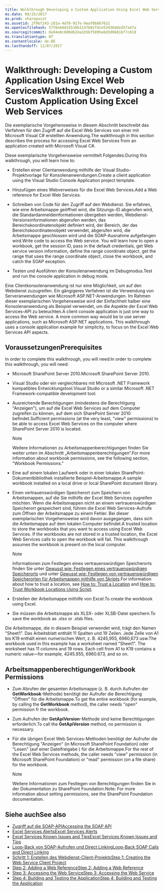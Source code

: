 ```yaml
---
title: Walkthrough Developing a Custom Application Using Excel Web Services
ms.date: 09/25/2017
ms.prod: sharepoint
ms.assetid: 2f9bf243-281a-4d70-917e-9eaf0b867631
ms.openlocfilehash: 57f6eb6d15510b1147b82fdce53436dded5fa47a
ms.sourcegitcommit: 0a94e0c600db24a1b5bf5895e6d3d9681bf7c810
ms.translationtype: HT
ms.contentlocale: de-DE
ms.lasthandoff: 12/07/2017
---
```

# <a name="walkthrough-developing-a-custom-application-using-excel-web-services"></a><span data-ttu-id="9ca09-102">Walkthrough: Developing a Custom Application Using Excel Web Services</span><span class="sxs-lookup"><span data-stu-id="9ca09-102">Walkthrough: Developing a Custom Application Using Excel Web Services</span></span>

<span data-ttu-id="9ca09-103">Die exemplarische Vorgehensweise in diesem Abschnitt beschreibt das Verfahren für den Zugriff auf die Excel Web Services von einer mit Microsoft Visual C# erstellten Anwendung.</span><span class="sxs-lookup"><span data-stu-id="9ca09-103">The walkthrough in this section describes the process for accessing Excel Web Services from an application created with Microsoft Visual C#.</span></span>
  
    
    

<span data-ttu-id="9ca09-104">Diese exemplarische Vorgehensweise vermittelt Folgendes:</span><span class="sxs-lookup"><span data-stu-id="9ca09-104">During this walkthrough, you will learn how to:</span></span>
- <span data-ttu-id="9ca09-105">Erstellen einer Clientanwendung mithilfe der Visual Studio-Projektvorlage für Konsolenanwendungen.</span><span class="sxs-lookup"><span data-stu-id="9ca09-105">Create a client application using the Visual Studio Console Application project template.</span></span>
    
  
- <span data-ttu-id="9ca09-106">Hinzufügen eines Webverweises für die Excel Web Services.</span><span class="sxs-lookup"><span data-stu-id="9ca09-106">Add a Web reference for Excel Web Services.</span></span>
    
  
- <span data-ttu-id="9ca09-p101">Schreiben von Code für den Zugriff auf den Webdienst. Sie erfahren, wie eine Arbeitsmappe geöffnet wird, die Sitzungs-ID abgerufen wird, die Standardanmeldeinformationen übergeben werden, Webdienst-Versionsinformationen abgerufen werden, das Bereichskoordinatenobjekt definiert wird, der Bereich, der das Bereichskoordinatenobjekt verwendet, abgerufen wird, die Arbeitsmappe geschlossen wird und die SOAP-Ausnahme aufgefangen wird.</span><span class="sxs-lookup"><span data-stu-id="9ca09-p101">Write code to access the Web service. You will learn how to open a workbook, get the session ID, pass in the default credentials, get Web service version information, define the range coordinate object, get the range that uses the range coordinate object, close the workbook, and catch the SOAP exception.</span></span>
    
  
- <span data-ttu-id="9ca09-109">Testen und Ausführen der Konsolenanwendung im Debugmodus.</span><span class="sxs-lookup"><span data-stu-id="9ca09-109">Test and run the console application in debug mode.</span></span>
    
  
<span data-ttu-id="9ca09-p102">Eine Clientkonsolenanwendung ist nur eine Möglichkeit, um auf den Webdienst zuzugreifen. Ein gängigeres Verfahren ist die Verwendung von Serveranwendungen wie Microsoft ASP.NET-Anwendungen. Im Rahmen dieser exemplarischen Vorgehensweise wird der Einfachheit halber eine Konsolenanwendung als Beispiel verwendet, um die Aspekte der Excel Web Services-API zu beleuchten.</span><span class="sxs-lookup"><span data-stu-id="9ca09-p102">A client console application is just one way to access the Web service. A more common way would be to use server applications, such as Microsoft ASP.NET applications. This walkthrough uses a console application example for simplicity, to focus on the Excel Web Services API aspects.</span></span>
## <a name="prerequisites"></a><span data-ttu-id="9ca09-113">Voraussetzungen</span><span class="sxs-lookup"><span data-stu-id="9ca09-113">Prerequisites</span></span>

<span data-ttu-id="9ca09-114">In order to complete this walkthrough, you will need:</span><span class="sxs-lookup"><span data-stu-id="9ca09-114">In order to complete this walkthrough, you will need:</span></span> 
  
    
    

- <span data-ttu-id="9ca09-115">Microsoft SharePoint Server 2010.</span><span class="sxs-lookup"><span data-stu-id="9ca09-115">Microsoft SharePoint Server 2010.</span></span>
    
  
- <span data-ttu-id="9ca09-116">Visual Studio oder ein vergleichbares mit Microsoft .NET Framework kompatibles Entwicklungstool.</span><span class="sxs-lookup"><span data-stu-id="9ca09-116">Visual Studio or a similar Microsoft .NET Framework-compatible development tool.</span></span>
    
  
- <span data-ttu-id="9ca09-117">Ausreichende Berechtigungen (mindestens die Berechtigung "Anzeigen"), um auf die Excel Web Services auf dem Computer zugreifen zu können, auf dem sich SharePoint Server 2010 befindet.</span><span class="sxs-lookup"><span data-stu-id="9ca09-117">Sufficient permissions (at the very least, "view" permissions) to be able to access Excel Web Services on the computer where SharePoint Server 2010 is located.</span></span> 
    
    > [!NOTE] 
    > <span data-ttu-id="9ca09-118">Weitere Informationen zu Arbeitsmappenberechtigungen finden Sie weiter unten im Abschnitt „Arbeitsmappenberechtigungen“.</span><span class="sxs-lookup"><span data-stu-id="9ca09-118">For more information about workbook permissions, see the following section, "Workbook Permissions."</span></span> 

- <span data-ttu-id="9ca09-119">Eine auf einem lokalen Laufwerk oder in einer lokalen SharePoint-Dokumentbibliothek installierte Beispiel-Arbeitsmappe.</span><span class="sxs-lookup"><span data-stu-id="9ca09-119">A sample workbook installed on a local drive or local SharePoint document library.</span></span> 
    
  
- <span data-ttu-id="9ca09-p103">Einen vertrauenswürdigen Speicherort zum Speichern von Arbeitsmappen, auf die Sie mithilfe der Excel Web Services zugreifen möchten. Wenn die Arbeitsmappen nicht an einem vertrauenswürdigen Speicherort gespeichert sind, führen die Excel Web Services-Aufrufe zum Öffnen der Arbeitsmappe zu einem Fehler. Bei dieser exemplarischen Vorgehensweise wird davon ausgegangen, dass sich die Arbeitsmappe auf dem lokalen Computer befindet.</span><span class="sxs-lookup"><span data-stu-id="9ca09-p103">A trusted location to store the workbooks that you want to access using Excel Web Services. If the workbooks are not stored in a trusted location, the Excel Web Services calls to open the workbook will fail. This walkthrough assumes the workbook is present on the local computer.</span></span> 
    
    > [!NOTE] 
    > <span data-ttu-id="9ca09-123">Informationen zum Festlegen eines vertrauenswürdigen Speicherorts finden Sie unter [Gewusst wie: Festlegen eines vertrauenswürdigen Speicherorts](how-to-trust-a-location.md) und unter [Gewusst wie: Festlegen von vertrauenswürdigen Speicherorten für Arbeitsmappen mithilfe von Skripts](http://msdn.microsoft.com/library/79ab6ced-7a0c-4275-b852-bb246fc6be57%28Office.15%29.aspx).</span><span class="sxs-lookup"><span data-stu-id="9ca09-123">For information about how to trust a location, see  [How to: Trust a Location](how-to-trust-a-location.md) and [How to: Trust Workbook Locations Using Script](http://msdn.microsoft.com/library/79ab6ced-7a0c-4275-b852-bb246fc6be57%28Office.15%29.aspx).</span></span> 

- <span data-ttu-id="9ca09-124">Erstellen der Arbeitsmappe mithilfe von Excel.</span><span class="sxs-lookup"><span data-stu-id="9ca09-124">To create the workbook using Excel.</span></span>
    
  
- <span data-ttu-id="9ca09-125">Sie müssen die Arbeitsmappe als XLSX- oder XLSB-Datei speichern.</span><span class="sxs-lookup"><span data-stu-id="9ca09-125">To save the workbook as .xlsx or .xlsb files.</span></span>
    
  
<span data-ttu-id="9ca09-p104">Die Arbeitsmappe, die in diesem Beispiel verwendet wird, trägt den Namen "Sheet1". Das Arbeitsblatt enthält 11 Spalten und 19 Zeilen. Jede Zelle von A1 bis K19 enthält einen numerischen Wert, z. B. 4245,955, 6960,673 usw.</span><span class="sxs-lookup"><span data-stu-id="9ca09-p104">The workbook used in this example has a worksheet named "Sheet1". The worksheet has 11 columns and 19 rows. Each cell from A1 to K19 contains a numeric value—for example, 4245.955, 6960.673, and so on.</span></span>
  
    
    

## <a name="workbook-permissions"></a><span data-ttu-id="9ca09-129">Arbeitsmappenberechtigungen</span><span class="sxs-lookup"><span data-stu-id="9ca09-129">Workbook Permissions</span></span>


- <span data-ttu-id="9ca09-130">Zum Abrufen der gesamten Arbeitsmappe (z. B. durch Aufrufen der **GetWorkbook**-Methode) benötigt der Aufrufer die Berechtigung "Öffnen" für die Arbeitsmappe.</span><span class="sxs-lookup"><span data-stu-id="9ca09-130">To get the entire workbook (for example, by calling the **GetWorkbook** method), the caller needs "open" permission fr the workbook.</span></span>
    
  
- <span data-ttu-id="9ca09-131">Zum Aufrufen der **GetApiVersion**-Methode sind keine Berechtigungen erforderlich.</span><span class="sxs-lookup"><span data-stu-id="9ca09-131">To call the **GetApiVersion** method, no permission is necessary.</span></span>
    
  
- <span data-ttu-id="9ca09-132">Für die übrigen Excel Web Services-Methoden benötigt der Aufrufer die Berechtigung "Anzeigen" (in Microsoft SharePoint Foundation) oder "Lesen" (auf einer Dateifreigabe ) für die Arbeitsmappe.</span><span class="sxs-lookup"><span data-stu-id="9ca09-132">For the rest of the Excel Web Services methods, the caller needs "view" permission (in Microsoft SharePoint Foundation) or "read" permission (on a file share) for the workbook.</span></span>
    
    > [!NOTE] 
    > <span data-ttu-id="9ca09-133">Weitere Informationen zum Festlegen von Berechtigungen finden Sie in der Dokumentation zu SharePoint Foundation.</span><span class="sxs-lookup"><span data-stu-id="9ca09-133">Note: For more information about setting permissions, see the SharePoint Foundation documentation.</span></span> 

## <a name="see-also"></a><span data-ttu-id="9ca09-134">Siehe auch</span><span class="sxs-lookup"><span data-stu-id="9ca09-134">See also</span></span>

- [<span data-ttu-id="9ca09-135">Zugriff auf die SOAP-API</span><span class="sxs-lookup"><span data-stu-id="9ca09-135">Accessing the SOAP API</span></span>](accessing-the-soap-api.md)
- [<span data-ttu-id="9ca09-136">Excel Services Alerts</span><span class="sxs-lookup"><span data-stu-id="9ca09-136">Excel Services Alerts</span></span>](excel-services-alerts.md)
- [<span data-ttu-id="9ca09-137">Excel Services Known Issues and Tips</span><span class="sxs-lookup"><span data-stu-id="9ca09-137">Excel Services Known Issues and Tips</span></span>](excel-services-known-issues-and-tips.md)
- [<span data-ttu-id="9ca09-138">Loop-Back von SOAP-Aufrufen und Direct Linking</span><span class="sxs-lookup"><span data-stu-id="9ca09-138">Loop-Back SOAP Calls and Direct Linking</span></span>](loop-back-soap-calls-and-direct-linking.md)
- [<span data-ttu-id="9ca09-139">Schritt 1: Erstellen des Webdienst-Client-Projekts</span><span class="sxs-lookup"><span data-stu-id="9ca09-139">Step 1: Creating the Web Service Client Project</span></span>](step-1-creating-the-web-service-client-project.md)
- [<span data-ttu-id="9ca09-140">Step 2: Adding a Web Reference</span><span class="sxs-lookup"><span data-stu-id="9ca09-140">Step 2: Adding a Web Reference</span></span>](step-2-adding-a-web-reference.md)
- [<span data-ttu-id="9ca09-141">Step 3: Accessing the Web Service</span><span class="sxs-lookup"><span data-stu-id="9ca09-141">Step 3: Accessing the Web Service</span></span>](step-3-accessing-the-web-service.md)
- [<span data-ttu-id="9ca09-142">Step 4: Building and Testing the Application</span><span class="sxs-lookup"><span data-stu-id="9ca09-142">Step 4: Building and Testing the Application</span></span>](step-4-building-and-testing-the-application.md)
